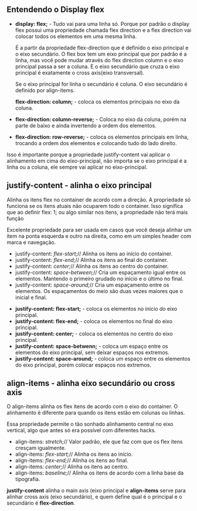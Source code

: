 ## Entendendo o Display flex

* **display: flex;** - Tudo vai para uma linha só. Porque por padrão o display flex possui uma propriedade chamada flex direction e a flex direction vai colocar todos os elementos em uma mesma linha.

  

  É a partir da propriedade flex-direction que é definido o eixo principal e o eixo secundário. O flex box tem um eixo principal que por padrão é a linha, mas você pode mudar através do flex direction column e o eixo principal passa a ser a coluna. E o eixo secundário que cruza o eixo principal é exatamente o cross axis(eixo transversal).

  Se o eixo principal for linha o secundário é coluna. O eixo secundário é definido por align-items.

  

  **flex-direction: column;** - coloca os elementos principais no eixo da coluna.

* **flex-direction: column-reverse;** - Coloca no eixo da coluna, porém na parte de baixo e ainda invertendo a ordem dos elementos.

* **flex-direction: row-reverse;** - coloca os elementos principais em linha, trocando a ordem dos elementos e colocando tudo do lado direito.

  

Isso é importante porque a propriedade justify-content vai aplicar o alinhamento em cima do eixo-principal, não importa se o eixo principal é a linha ou a coluna, ele sempre vai aplicar no eixo-principal.

## justify-content - alinha o eixo principal

Alinha os itens flex no container de acordo com a direção. A propriedade só funciona se os itens atuais não ocuparem todo o container. Isso significa que ao definir flex: 1; ou algo similar nos itens, a propriedade não terá mais função

Excelente propriedade para ser usada em casos que você deseja alinhar um item na ponta esquerda e outro na direita, como em um simples header com marca e navegação.

- justify-content: *flex-start;*// Alinha os itens ao início do container.
- justify-content: *flex-end;*// Alinha os itens ao final do container.
- justify-content: *center;*// Alinha os itens ao centro do container.
- justify-content: *space-between;*// Cria um espaçamento igual entre os elementos. Mantendo o primeiro grudado no início e o último no final.
- justify-content: *space-around;*// Cria um espaçamento entre os elementos. Os espaçamentos do meio são duas vezes maiores que o inicial e final.

* **justify-content: flex-start;** - coloca os elementos no inicio do eixo principal.
* **justify-content: flex-end;** - coloca os elementos no final do eixo principal.
* **justify-content: center;** - coloca os elementos no centro do eixo principal.
* **justify-content: space-betwenn;** - coloca um espaço entre os elementos do eixo principal, sem deixar espaços nos extremos.
* **justify-content: space-around;** - coloca um espaço entre os elementos do eixo principal, porém colocar espaços nos extremos.

## align-items - alinha eixo secundário ou cross axis

O align-items alinha os flex itens de acordo com o eixo do container. O alinhamento é diferente para quando os itens estão em colunas ou linhas.

Essa propriedade permite o tão sonhado alinhamento central no eixo vertical, algo que antes só era possível com diferentes hacks.

- align-items: *stretch;*// Valor padrão, ele que faz com que os flex itens cresçam igualmente.
- align-items: *flex-start;*// Alinha os itens ao início.
- align-items: *flex-end;*// Alinha os itens ao final.
- align-items: *center;*// Alinha os itens ao centro.
- align-items: *baseline;*// Alinha os itens de acordo com a linha base da tipografia.

**justify-content** alinha o main axis (eixo principal e **align-items** serve para alinhar cross axis (eixo secundário), e quem define qual é o principal e o secundário é **flex-direction**.